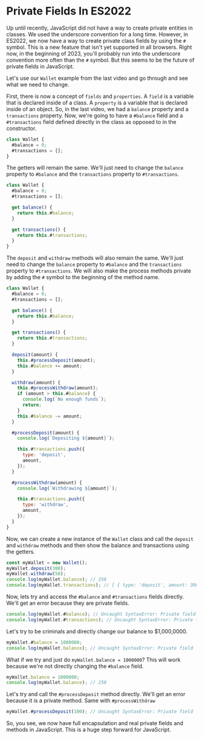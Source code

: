 # Private Fields In ES2022

Up until recently, JavaScript did not have a way to create private entities in classes. We used the underscore convention for a long time. However, in ES2022, we now have a way to create private class fields by using the `#` symbol. This is a new feature that isn't yet supported in all browsers. Right now, in the beginning of 2023, you'll probably run into the underscore convention more often than the `#` symbol. But this seems to be the future of private fields in JavaScript.

Let's use our `Wallet` example from the last video and go through and see what we need to change.

First, there is now a concept of `fields` and `properties`. A `field` is a variable that is declared inside of a class. A `property` is a variable that is declared inside of an object. So, in the last video, we had a `balance` property and a `transactions` property. Now, we're going to have a `#balance` field and a `#transactions` field defined directly in the class as opposed to in the constructor.

```js
class Wallet {
  #balance = 0;
  #transactions = [];
}
```

The getters will remain the same. We'll just need to change the `balance` property to `#balance` and the `transactions` property to `#transactions`.

```js
class Wallet {
  #balance = 0;
  #transactions = [];

  get balance() {
    return this.#balance;
  }

  get transactions() {
    return this.#transactions;
  }
}
```

The `deposit` and `withdraw` methods will also remain the same. We'll just need to change the `balance` property to `#balance` and the `transactions` property to `#transactions`. We will also make the process methods private by adding the `#` symbol to the beginning of the method name.

```js
class Wallet {
  #balance = 0;
  #transactions = [];

  get balance() {
    return this.#balance;
  }

  get transactions() {
    return this.#transactions;
  }

  deposit(amount) {
    this.#processDeposit(amount);
    this.#balance += amount;
  }

  withdraw(amount) {
    this.#processWithdraw(amount);
    if (amount > this.#balance) {
      console.log(`No enough funds`);
      return;
    }
    this.#balance -= amount;
  }

  #processDeposit(amount) {
    console.log(`Depositing ${amount}`);

    this.#transactions.push({
      type: 'deposit',
      amount,
    });
  }

  #processWithdraw(amount) {
    console.log(`Withdrawing ${amount}`);

    this.#transactions.push({
      type: 'withdraw',
      amount,
    });
  }
}
```

Now, we can create a new instance of the `Wallet` class and call the `deposit` and `withdraw` methods and then show the balance and transactions using the getters.

```js
const myWallet = new Wallet();
myWallet.deposit(300);
myWallet.withdraw(50);
console.log(myWallet.balance); // 250
console.log(myWallet.transactions); // [ { type: 'deposit', amount: 300 }, { type: 'withdraw', amount: 50 } ]
```

Now, lets try and access the `#balance` and `#transactions` fields directly. We'll get an error because they are private fields.

```js
console.log(myWallet.#balance); // Uncaught SyntaxError: Private field '#balance' must be declared in an enclosing class
console.log(myWallet.#transactions); // Uncaught SyntaxError: Private field '#transactions' must be declared in an enclosing class
```

Let's try to be criminals and directly change our balance to $1,000,0000.

```js
myWallet.#balance = 1000000;
console.log(myWallet.balance); // Uncaught SyntaxError: Private field '#balance' must be declared in an enclosing class
```

What if we try and just do `myWallet.balance = 1000000`? This will work because we're not directly changing the `#balance` field.

```js
myWallet.balance = 1000000;
console.log(myWallet.balance); // 250
```

Let's try and call the `#processDeposit` method directly. We'll get an error because it is a private method. Same with `#processWithdraw`

```js
myWallet.#processDeposit(100); // Uncaught SyntaxError: Private field '#processDeposit' must be declared in an enclosing class
```

So, you see, we now have full encapsulation and real private fields and methods in JavaScript. This is a huge step forward for JavaScript.
